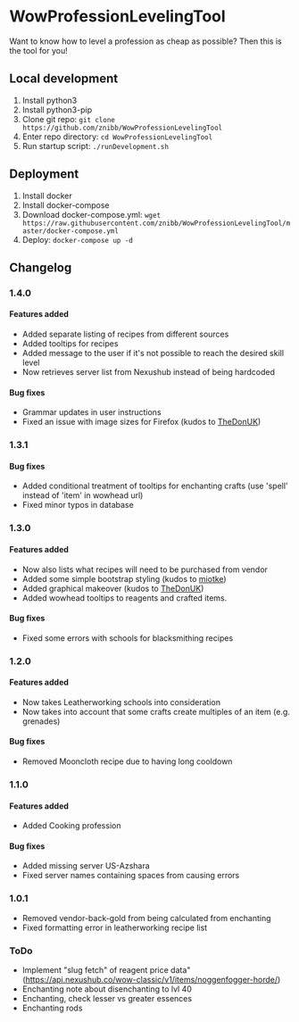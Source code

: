 # WowProfessionLevelingTool

Want to know how to level a profession as cheap as possible? Then this is the tool for you!

## Local development
1. Install python3
1. Install python3-pip
1. Clone git repo: `git clone https://github.com/znibb/WowProfessionLevelingTool`
1. Enter repo directory: `cd WowProfessionLevelingTool`
1. Run startup script: `./runDevelopment.sh`

## Deployment
1. Install docker
1. Install docker-compose
1. Download docker-compose.yml: `wget https://raw.githubusercontent.com/znibb/WowProfessionLevelingTool/master/docker-compose.yml`
1. Deploy: `docker-compose up -d`

## Changelog
### 1.4.0
#### Features added
- Added separate listing of recipes from different sources
- Added tooltips for recipes
- Added message to the user if it's not possible to reach the desired skill level
- Now retrieves server list from Nexushub instead of being hardcoded

#### Bug fixes
- Grammar updates in user instructions
- Fixed an issue with image sizes for Firefox (kudos to [TheDonUK](https://github.com/TheDonUK))

### 1.3.1
#### Bug fixes
- Added conditional treatment of tooltips for enchanting crafts (use 'spell' instead of 'item' in wowhead url)
- Fixed minor typos in database

### 1.3.0
#### Features added
- Now also lists what recipes will need to be purchased from vendor
- Added some simple bootstrap styling (kudos to [miotke](https://github.com/miotke))
- Added graphical makeover (kudos to [TheDonUK](https://github.com/TheDonUK))
- Added wowhead tooltips to reagents and crafted items.

#### Bug fixes
- Fixed some errors with schools for blacksmithing recipes

### 1.2.0
#### Features added
- Now takes Leatherworking schools into consideration
- Now takes into account that some crafts create multiples of an item (e.g. grenades)

#### Bug fixes
- Removed Mooncloth recipe due to having long cooldown

### 1.1.0
#### Features added
- Added Cooking profession

#### Bug fixes
- Added missing server US-Azshara
- Fixed server names containing spaces from causing errors

### 1.0.1
- Removed vendor-back-gold from being calculated from enchanting
- Fixed formatting error in leatherworking recipe list

### ToDo
- Implement "slug fetch" of reagent price data" (https://api.nexushub.co/wow-classic/v1/items/noggenfogger-horde/)
- Enchanting note about disenchanting to lvl 40
- Enchanting, check lesser vs greater essences
- Enchanting rods